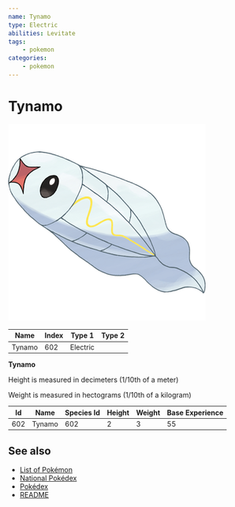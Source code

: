 ```yaml
---
name: Tynamo
type: Electric
abilities: Levitate
tags:
    - pokemon
categories:
    - pokemon
---
```


# Tynamo


![Tynamo](images/602.png)

| **Name** | **Index** | **Type 1** | **Type 2** |
|----|----|----|----|
| Tynamo | 602 | Electric  |  |

**Tynamo** 


Height is measured in decimeters (1/10th of a meter)

Weight is measured in hectograms (1/10th of a kilogram)

| **Id** | **Name** | **Species Id** | **Height** | **Weight** | **Base Experience** |
|--------|----------|----------------|------------|------------|---------------------|
| 602 | Tynamo | 602 | 2 | 3 | 55 |


## See also

- [List of Pokémon](../pokemon.md)
- [National Pokédex](../national_pokedex.md)
- [Pokédex](../pokedex.md)
- [README](../README.md)
